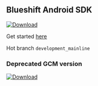 ## Blueshift Android SDK

[ ![Download](https://api.bintray.com/packages/nipun/maven/android-sdk/images/download.svg?version=2.1.1) ](https://bintray.com/nipun/maven/android-sdk/2.1.1/link)

Get started [here](https://help.blueshift.com/hc/en-us/articles/115002731534-Android-SDK)

Hot branch `development_mainline`

### Deprecated GCM version
[ ![Download](https://api.bintray.com/packages/nipun/maven/android-sdk/images/download.svg?version=1.1.7) ](https://bintray.com/nipun/maven/android-sdk/1.1.7/link)
